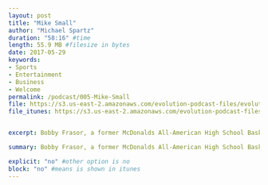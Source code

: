 ```yaml
---
layout: post
title: "Mike Small"
author: "Michael Spartz"
duration: "58:16" #time
length: 55.9 MB #filesize in bytes
date: 2017-05-29
keywords:
- Sports
- Entertainment
- Business
- Welcome
permalink: /podcast/005-Mike-Small
file: https://s3.us-east-2.amazonaws.com/evolution-podcast-files/evolution-2017/006-bobby-frasor.mp3
file_itunes: https://s3.us-east-2.amazonaws.com/evolution-podcast-files/evolution-2017/006-bobby-frasor.mp3


excerpt: Bobby Frasor, a former McDonalds All-American High School Basketball Star, who decided to take his talents to University of North Carolina(Chapel Hill). He later went on to win a National Championship and play professionally overseas. With a passion for the game of hoops, he has settled in at his Alma Mater, Brother Rice High School, leading his team as the Head Men's Basketball coach to a Regional Championship in arguably one of the toughest Sectionals in the globally recognized powerhouse city of Chicago Hoops. After being recognized as the Coach of the Year in the City of Chicago by the DailySouthtown and one of the Hottest coaches in the Midwest by USA Today. Get to know more about Bobby's story.

summary: Bobby Frasor, a former McDonalds All-American High School Basketball Star, who decided to take his talents to University of North Carolina(Chapel Hill). He later went on to win a National Championship and play professionally overseas. With a passion for the game of hoops, he has settled in at his Alma Mater, Brother Rice High School, leading his team as the Head Men's Basketball coach to a Regional Championship in arguably one of the toughest Sectionals in the globally recognized powerhouse city of Chicago Hoops. After being recognized as the Coach of the Year in the City of Chicago by the DailySouthtown and one of the Hottest coaches in the Midwest by USA Today. Get to know more about Bobby's story.

explicit: "no" #other option is no
block: "no" #means is shown in itunes
---
```

